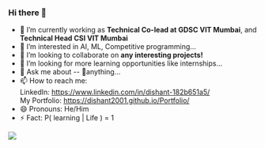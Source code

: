 ### Hi there 👋

- 🔭 I’m currently working as <strong>Technical Co-lead at GDSC VIT Mumbai</strong>, and <strong>Technical Head CSI VIT Mumbai</strong>
- 🌱 I’m interested in AI, ML, Competitive programming...
- 👯 I’m looking to collaborate on <strong>any interesting projects!</strong>
- 🤔 I’m looking for more learning opportunities like internships...
- 💬 Ask me about -- 🤔anything...
- 📫 How to reach me: <br>
LinkedIn: https://www.linkedin.com/in/dishant-182b651a5/ <br> My Portfolio: https://dishant2001.github.io/Portfolio/   
- 😄 Pronouns: He/Him
- ⚡ Fact: P( learning | Life ) = 1

<img src="https://github-readme-stats.vercel.app/api?username=Dishant2001&&show_icons=true&title_color=884dff&icon_color=ffff00&text_color=ddccff&bg_color=151515">

